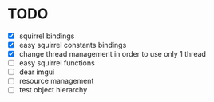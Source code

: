 # TODO

* [x] squirrel bindings
* [x] easy squirrel constants bindings
* [x] change thread management in order to use only 1 thread
* [ ] easy squirrel functions
* [ ] dear imgui
* [ ] resource management
* [ ] test object hierarchy
